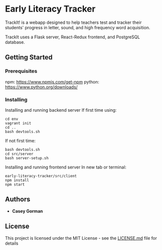 # Early Literacy Tracker

TrackIt! is a webapp designed to help teachers test and tracker their students' progress in letter, sound, and high frequency word acquisition.

TrackIt uses a Flask server, React-Redux frontend, and PostgreSQL database.  


## Getting Started

### Prerequisites
npm: https://www.npmjs.com/get-npm
python: https://www.python.org/downloads/

### Installing
Installing and running backend server
If first time using:
```
cd env
vagrant init
cd ..
bash devtools.sh

```
If not first time:
```
bash devtools.sh
cd src/server
bash server-setup.sh
```
Installing and running frontend server
In new tab or terminal:
```
early-literacy-tracker/src/client
npm install
npm start
```


## Authors

* **Casey Gorman**

## License

This project is licensed under the MIT License - see the [LICENSE.md](LICENSE.md) file for details
